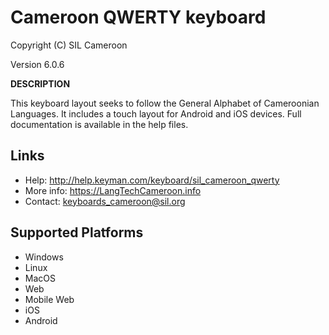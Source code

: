 ﻿Cameroon QWERTY keyboard
=====================

Copyright (C) SIL Cameroon

Version 6.0.6

__DESCRIPTION__

This keyboard layout seeks to follow the General Alphabet of Cameroonian Languages. It includes
a touch layout for Android and iOS devices. Full documentation is available in the help files.

Links
-----

 * Help:     <http://help.keyman.com/keyboard/sil_cameroon_qwerty>
 * More info:     <https://LangTechCameroon.info>
 * Contact:  <keyboards_cameroon@sil.org>

Supported Platforms
-------------------
 * Windows
 * Linux
 * MacOS
 * Web
 * Mobile Web
 * iOS
 * Android

